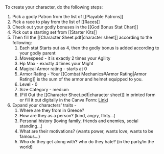 To create your character, do the following steps:
1. Pick a godly Patron from the list of [[Playable Patrons]]
2. Pick a race to play from the list of [[Races]]
3. Check out your godly bonuses in the [[God Bonus Stat Chart]]
4. Pick out a starting set from [[Starter Kits]]
5. Then fill the [[Character Sheet.pdf|character sheet]] according to the following:
	1. Each stat Starts out as 4, then the godly bonus is added according to your godly parent
	2. Movespeed - it is exactly 2 times your Agility
	3. Hp Max - exactly 4 times your Might
	4. Magical Armor rating - starts at 0
	5. Armor Rating - Your [[Combat Mechanics#Armor Rating|Armor Rating]] is the sum of the armor and helmet equipped to you.
	6. Level - 0
	7. Size Category - medium
	8. (Fill Out the [[Character Sheet.pdf|character sheet]] in printed form or fill it out digitally in the Canva Form: [Link](https://www.canva.com/design/DAFywl-s8QA/iVJ6wLB5tGLCaUHVLS8IWQ/edit?utm_content=DAFywl-s8QA&utm_campaign=designshare&utm_medium=link2&utm_source=sharebutton))
7. Expand your characters' traits - 
	1. Where are they from in Greece?
	2. How are they as a person? (kind, angry, flirty...)
	3. Personal history (loving family, friends and enemies, social standing...)
	4. What are their motivations? (wants power, wants love, wants to be famous...)
	5. Who do they get along with? who do they hate? (in the party/in the world)
   
   